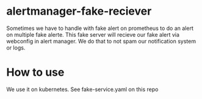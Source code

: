 # alertmanager-fake-reciever

Sometimes we have to handle with fake alert on prometheus to do an alert on multiple fake alerte. This fake server will recieve our fake alert via webconfig in alert manager. We do that to not spam our notification system or logs.

# How to use

We use it on kubernetes. See fake-service.yaml on this repo
